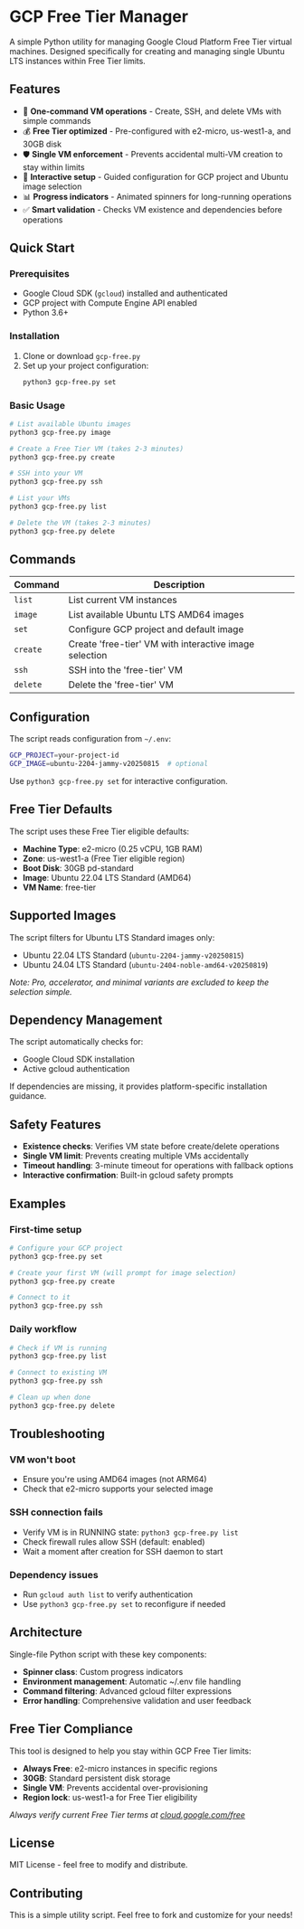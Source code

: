 # GCP Free Tier Manager

A simple Python utility for managing Google Cloud Platform Free Tier virtual machines. Designed specifically for creating and managing single Ubuntu LTS instances within Free Tier limits.

## Features

- 🚀 **One-command VM operations** - Create, SSH, and delete VMs with simple commands
- 💰 **Free Tier optimized** - Pre-configured with e2-micro, us-west1-a, and 30GB disk
- 🛡️ **Single VM enforcement** - Prevents accidental multi-VM creation to stay within limits
- 🔧 **Interactive setup** - Guided configuration for GCP project and Ubuntu image selection
- 📊 **Progress indicators** - Animated spinners for long-running operations
- ✅ **Smart validation** - Checks VM existence and dependencies before operations

## Quick Start

### Prerequisites

- Google Cloud SDK (`gcloud`) installed and authenticated
- GCP project with Compute Engine API enabled
- Python 3.6+

### Installation

1. Clone or download `gcp-free.py`
2. Set up your project configuration:
   ```bash
   python3 gcp-free.py set
   ```

### Basic Usage

```bash
# List available Ubuntu images
python3 gcp-free.py image

# Create a Free Tier VM (takes 2-3 minutes)
python3 gcp-free.py create

# SSH into your VM
python3 gcp-free.py ssh

# List your VMs
python3 gcp-free.py list

# Delete the VM (takes 2-3 minutes)
python3 gcp-free.py delete
```

## Commands

| Command | Description |
|---------|-------------|
| `list` | List current VM instances |
| `image` | List available Ubuntu LTS AMD64 images |
| `set` | Configure GCP project and default image |
| `create` | Create 'free-tier' VM with interactive image selection |
| `ssh` | SSH into the 'free-tier' VM |
| `delete` | Delete the 'free-tier' VM |

## Configuration

The script reads configuration from `~/.env`:

```bash
GCP_PROJECT=your-project-id
GCP_IMAGE=ubuntu-2204-jammy-v20250815  # optional
```

Use `python3 gcp-free.py set` for interactive configuration.

## Free Tier Defaults

The script uses these Free Tier eligible defaults:

- **Machine Type**: e2-micro (0.25 vCPU, 1GB RAM)
- **Zone**: us-west1-a (Free Tier eligible region)
- **Boot Disk**: 30GB pd-standard
- **Image**: Ubuntu 22.04 LTS Standard (AMD64)
- **VM Name**: free-tier

## Supported Images

The script filters for Ubuntu LTS Standard images only:
- Ubuntu 22.04 LTS Standard (`ubuntu-2204-jammy-v20250815`)
- Ubuntu 24.04 LTS Standard (`ubuntu-2404-noble-amd64-v20250819`)

*Note: Pro, accelerator, and minimal variants are excluded to keep the selection simple.*

## Dependency Management

The script automatically checks for:
- Google Cloud SDK installation
- Active gcloud authentication

If dependencies are missing, it provides platform-specific installation guidance.

## Safety Features

- **Existence checks**: Verifies VM state before create/delete operations
- **Single VM limit**: Prevents creating multiple VMs accidentally
- **Timeout handling**: 3-minute timeout for operations with fallback options
- **Interactive confirmation**: Built-in gcloud safety prompts

## Examples

### First-time setup
```bash
# Configure your GCP project
python3 gcp-free.py set

# Create your first VM (will prompt for image selection)
python3 gcp-free.py create

# Connect to it
python3 gcp-free.py ssh
```

### Daily workflow
```bash
# Check if VM is running
python3 gcp-free.py list

# Connect to existing VM
python3 gcp-free.py ssh

# Clean up when done
python3 gcp-free.py delete
```

## Troubleshooting

### VM won't boot
- Ensure you're using AMD64 images (not ARM64)
- Check that e2-micro supports your selected image

### SSH connection fails
- Verify VM is in RUNNING state: `python3 gcp-free.py list`
- Check firewall rules allow SSH (default: enabled)
- Wait a moment after creation for SSH daemon to start

### Dependency issues
- Run `gcloud auth list` to verify authentication
- Use `python3 gcp-free.py set` to reconfigure if needed

## Architecture

Single-file Python script with these key components:

- **Spinner class**: Custom progress indicators
- **Environment management**: Automatic ~/.env file handling  
- **Command filtering**: Advanced gcloud filter expressions
- **Error handling**: Comprehensive validation and user feedback

## Free Tier Compliance

This tool is designed to help you stay within GCP Free Tier limits:

- **Always Free**: e2-micro instances in specific regions
- **30GB**: Standard persistent disk storage
- **Single VM**: Prevents accidental over-provisioning
- **Region lock**: us-west1-a for Free Tier eligibility

*Always verify current Free Tier terms at [cloud.google.com/free](https://cloud.google.com/free)*

## License

MIT License - feel free to modify and distribute.

## Contributing

This is a simple utility script. Feel free to fork and customize for your needs!